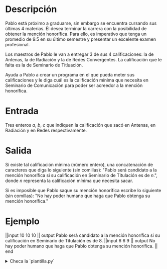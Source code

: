 # Descripción

Pablo está próximo a graduarse, sin embargo se encuentra cursando sus últimas 4 materias. Él desea terminar la carrera con la posibilidad de obtener la mención honorífica. Para ello, es imperativo que tenga un promedio de 9.5 en su último semestre y presentar un excelente examen profesional.

Los maestros de Pablo le van a entregar 3 de sus 4 calificaciones: la de Antenas, la de Radiación y la de Redes Convergentes. La calificación que le falta es la de Seminario de Titluación.

Ayuda a Pablo a crear un programa en el que pueda meter sus calificaciones y le diga cuál es la calificación mínima que necesita en Seminario de Comunicación para poder ser acreedor a la mención honorífica.

# Entrada

Tres enteros $a$, $b$, $c$ que indiquen la calificación que sacó en Antenas, en Radiación y en Redes respectivamente.

# Salida

Si existe tal calificación mínima (número entero), una concatenación de caracteres que diga lo siguiente (sin comillas):
"Pablo será candidato a la mención honorífica si su calificación en Seminario de Titulación es de $n$.", donde $n$ representa la calificación mínima que necesita sacar.

Si es imposible que Pablo saque su mención honorífica escribe lo siguiente (sin comillas):
"No hay poder humano que haga que Pablo obtenga su mención honorífica."

# Ejemplo

||input
10
10
10
|| output
Pablo será candidato a la mención honorífica si su calificación en Seminario de Titulación es de 8.
||input
6
6
9
|| output
No hay poder humano que haga que Pablo obtenga su mención honorífica.
|| end

<details><summary>Checa la `plantilla.py`</summary>

{{plantilla.py}}

</details>
